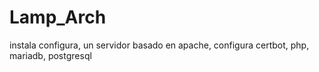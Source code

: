 # Lamp_Arch
instala configura,  un servidor basado en apache, configura certbot, php, mariadb, postgresql 
